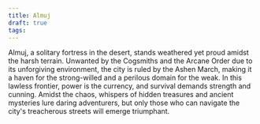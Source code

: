 ```yaml
---
title: Almuj
draft: true
tags:
---
```

Almuj, a solitary fortress in the desert, stands weathered yet proud amidst the harsh terrain. Unwanted by the Cogsmiths and the Arcane Order due to its unforgiving environment, the city is ruled by the Ashen March, making it a haven for the strong-willed and a perilous domain for the weak. In this lawless frontier, power is the currency, and survival demands strength and cunning. Amidst the chaos, whispers of hidden treasures and ancient mysteries lure daring adventurers, but only those who can navigate the city's treacherous streets will emerge triumphant.